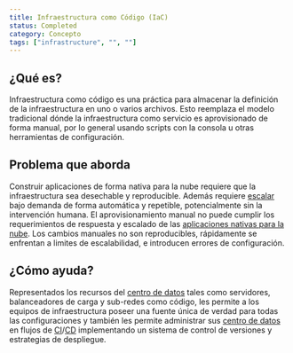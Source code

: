 ```yaml
---
title: Infraestructura como Código (IaC)
status: Completed
category: Concepto
tags: ["infrastructure", "", ""]
---
```


## ¿Qué es?

Infraestructura como código es una práctica para almacenar la definición de la infraestructura en uno o varios archivos.
Esto reemplaza el modelo tradicional dónde la infraestructura como servicio es aprovisionado de forma manual,
por lo general usando scripts con la consola u otras herramientas de configuración.

## Problema que aborda

Construir aplicaciones de forma nativa para la nube requiere que la infraestructura sea desechable y reproducible.
Además requiere [escalar](/scalability/) bajo demanda de forma automática y repetible, potencialmente sin la intervención humana.
El aprovisionamiento manual no puede cumplir los requerimientos de respuesta y escalado de las [aplicaciones nativas para la nube](/es/cloud-native-apps/).
Los cambios manuales no son reproducibles, rápidamente se enfrentan a limites de escalabilidad, e introducen errores de configuración.

## ¿Cómo ayuda?

Representados los recursos del [centro de datos](/data-center/) tales como servidores, balanceadores de carga y sub-redes como código,
les permite a los equipos de infraestructura poseer una fuente única de verdad para todas las configuraciones y
también les permite administrar sus [centro de datos](/data-center/) en flujos de [CI](/es/continuous-integration/)/[CD](/continuous-delivery/)
implementando un sistema de control de versiones y estrategias de despliegue.
